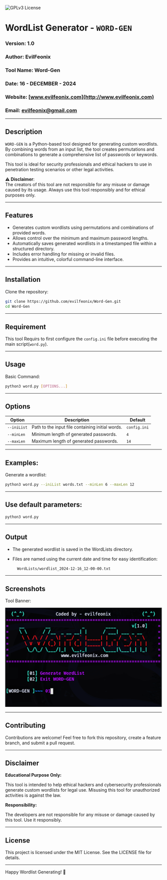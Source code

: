 ![GPLv3 License](https://img.shields.io/badge/License-GPL%20v3-yellow.svg) 

# WordList Generator - `WORD-GEN`

### Version: 1.0
### Author: EvilFeonix  
### Tool Name: Word-Gen
### Date: 16 - DECEMBER - 2024  
### Website: [www.evilfeonix.com](http://www.evilfeonix.com)  
### Email: evilfeonix@gmail.com  

---

## Description
`WORD-GEN` is a Python-based tool designed for generating custom wordlists. By combining words from an input list, the tool creates permutations and combinations to generate a comprehensive list of passwords or keywords. 

This tool is ideal for security professionals and ethical hackers to use in penetration testing scenarios or other legal activities.

**⚠ Disclaimer**:  
The creators of this tool are not responsible for any misuse or damage caused by its usage. Always use this tool responsibly and for ethical purposes only.

---

## Features
- Generates custom wordlists using permutations and combinations of provided words.
- Allows control over the minimum and maximum password lengths.
- Automatically saves generated wordlists in a timestamped file within a structured directory.
- Includes error handling for missing or invalid files.
- Provides an intuitive, colorful command-line interface.

---

## Installation
 Clone the repository:
   ```bash
   git clone https://github.com/evilfeonix/Word-Gen.git
   cd Word-Gen
  ```

---

## Requirement
This tool Requirs to first configure the `config.ini` file before executing the main script(`word.py`).

---
  
## Usage
 Basic Command:
  ```bash
python3 word.py [OPTIONS...]
  ```

---

## Options

| **Option**    | **Description**                                            | **Default**       |
|---------------|------------------------------------------------------------|-------------------|
| `--iniList`   | Path to the input file containing initial words.           | `config.ini`      |
| `--minLen`    | Minimum length of generated passwords.                     | `4`               |
| `--maxLen`    | Maximum length of generated passwords.                     | `14`              |

---

## Examples:
 Generate a wordlist:

  ```bash 
python3 word.py --iniList words.txt --minLen 6 --maxLen 12
  ```

---

## Use default parameters:

  ```bash
python3 word.py
  ```

---

## Output
- The generated wordlist is saved in the WordLists directory.
- Files are named using the current date and time for easy identification:
  
  ```bash
    WordLists/wordlist_2024-12-16_12-00-00.txt
  ```

---

## Screenshots
Tool Banner:

![EvilFeonix Basic v1.0](https://github.com/evilfeonix/WORD-GEN/blob/main/word.png)

---

## Contributing

Contributions are welcome! Feel free to fork this repository, create a feature branch, and submit a pull request.

---

## Disclaimer

**Educational Purpose Only:**

This tool is intended to help ethical hackers and cybersecurity professionals generate custom wordlists for legal use. Misusing this tool for unauthorized activities is against the law.


**Responsibility:**

The developers are not responsible for any misuse or damage caused by this tool. Use it responsibly.

---

## License
This project is licensed under the MIT License. See the LICENSE file for details.

---

Happy Wordlist Generating! 🚀
